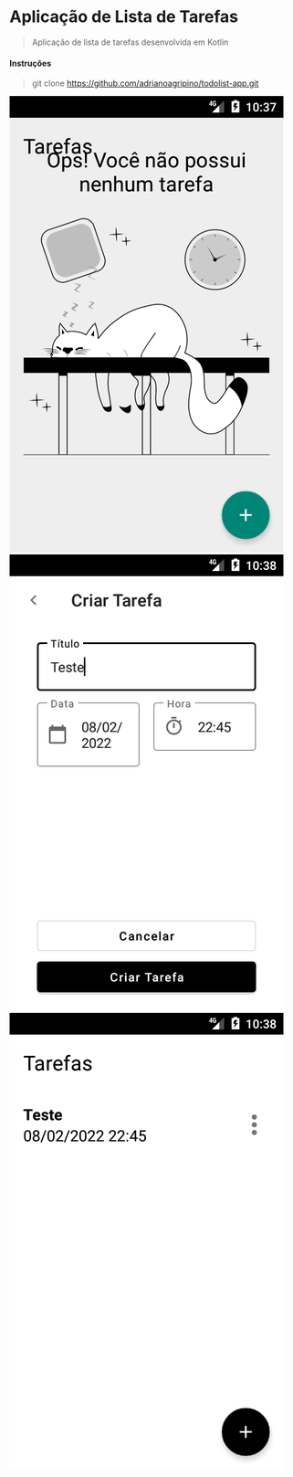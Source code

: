 # Aplicação de Lista de Tarefas

> Aplicação de lista de tarefas desenvolvida em Kotlin

#### Instruções

> git clone https://github.com/adrianoagripino/todolist-app.git

![Imagem 1](https://github.com/adrianoagripino/todolist-app/blob/main/Screen-01.png)![Imagem 2](https://github.com/adrianoagripino/todolist-app/blob/main/Screen-02.png)![imagem 3](https://github.com/adrianoagripino/todolist-app/blob/main/Screen-03.png)
